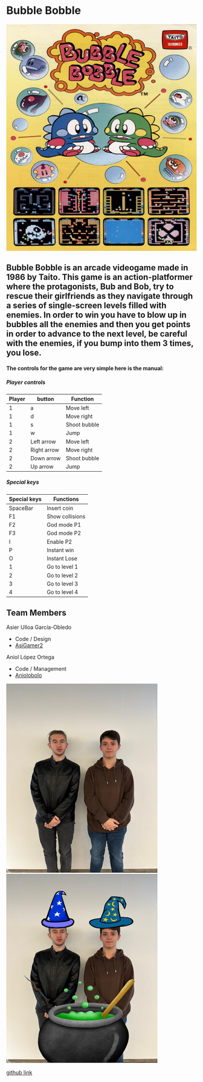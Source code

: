 # Bubble Bobble 

<img src="https://github.com/Aniolobolo/Bubble-Bobble-WCG/blob/main/wiki_images/Poster1.png" width="600" height="600">

## Bubble Bobble is an arcade videogame made in 1986 by Taito. This game is an action-platformer where the protagonists, Bub and Bob, try to rescue their girlfriends as they navigate through a series of single-screen levels filled with enemies. In order to win you have to blow up in bubbles all the enemies and then you get points in order to advance to the next level, be careful with the enemies, if you bump into them 3 times, you lose.


#### The controls for the game are very simple here is the manual:


##### Player controls

| Player| button| Function|
| --- | --- | --- |
| 1 | a | Move left|
| 1 | d | Move right|
| 1 | s | Shoot bubble|
| 1 | w | Jump|
| 2 | Left arrow | Move left|
| 2 | Right arrow | Move right|
| 2 | Down arrow | Shoot bubble|
| 2 | Up arrow | Jump|

##### Special keys
| Special keys| Functions|
| --- | --- | 
| SpaceBar| Insert coin|
| F1| Show collisions|
| F2| God mode P1|
| F3| God mode P2|
| I | Enable P2|
| P | Instant win| 
| O | Instant Lose|
| 1 | Go to level 1|
| 2 | Go to level 2|
| 3 | Go to level 3|
| 4 | Go to level 4|
## Team Members
Asier Ulloa García-Obledo
- Code / Design
- [AsiGamer2](https://github.com/AsiGamer2)

Aniol López Ortega
- Code / Management
- [Aniolobolo](https://github.com/Aniolobolo)

<img src="https://github.com/Aniolobolo/Bubble-Bobble-WCG/blob/main/wiki_images/Team%20skull.jpeg" width="400" height="500">
<img src="https://github.com/Aniolobolo/Bubble-Bobble-WCG/blob/main/wiki_images/team%20magos.png" width="400" height="500">

[github link](https://github.com/Aniolobolo/Bubble-Bobble-WCG)
